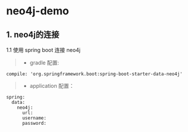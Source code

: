 # neo4j-demo

## 1. neo4j的连接

1.1 使用 spring boot 连接 neo4j
>- gradle 配置:
```
compile: 'org.springframework.boot:spring-boot-starter-data-neo4j'       
```
>- application 配置：
```
spring:
  data:
    neo4j:
      url:
      username:
      password:  
```
